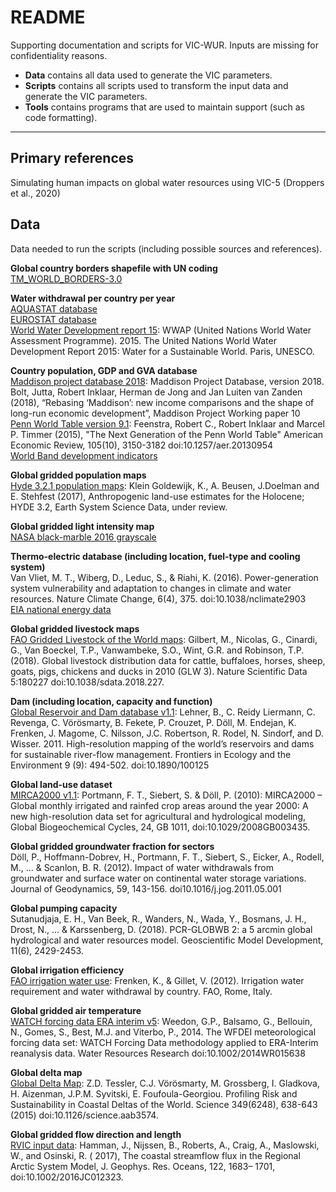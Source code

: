 # README
Supporting documentation and scripts for VIC-WUR. Inputs are missing for confidentiality reasons.

  * **Data** contains all data used to generate the VIC parameters.
  * **Scripts** contains all scripts used to transform the input data and generate the VIC parameters.
  * **Tools** contains programs that are used to maintain support (such as code formatting).

----

## Primary references
Simulating human impacts on global water resources using VIC-5 (Droppers et al., 2020)

## Data
Data needed to run the scripts (including possible sources and references).

**Global country borders shapefile with UN coding**  
[TM_WORLD_BORDERS-3.0](https://thematicmapping.org/downloads/world_borders.php)  

**Water withdrawal per country per year**  
[AQUASTAT database](http://www.fao.org/nr/water/aquastat/data/query/index.html?lang=en)  
[EUROSTAT database](https://ec.europa.eu/eurostat/data/database)  
[World Water Development report 15](http://www.unesco.org/new/en/natural-sciences/environment/water/wwap/wwdr/2015-water-for-a-sustainable-world/):
WWAP (United Nations World Water Assessment Programme). 2015. The United Nations World Water Development Report 2015: Water for a Sustainable World. Paris, UNESCO.

**Country population, GDP and GVA database**  
[Maddison project database 2018](https://www.rug.nl/ggdc/historicaldevelopment/maddison/releases/maddison-project-database-2018):
 Maddison Project Database, version 2018. Bolt, Jutta, Robert Inklaar, Herman de Jong and Jan Luiten van Zanden (2018), “Rebasing ‘Maddison’: new income comparisons and the shape of long-run economic development”, Maddison Project Working paper 10  
[Penn World Table version 9.1](https://www.rug.nl/ggdc/productivity/pwt/):
Feenstra, Robert C., Robert Inklaar and Marcel P. Timmer (2015), "The Next Generation of the Penn World Table" American Economic Review, 105(10), 3150-3182 doi:10.1257/aer.20130954  
[World Band development indicators](https://databank.worldbank.org/source/world-development-indicators)  

**Global gridded population maps**  
[Hyde 3.2.1 population maps](ftp://ftp.pbl.nl/../hyde/):
Klein Goldewijk, K., A. Beusen, J.Doelman and E. Stehfest (2017), Anthropogenic land-use estimates for the Holocene; HYDE 3.2, Earth System Science Data, under review.  

**Global gridded light intensity map**  
[NASA black-marble 2016 grayscale](https://earthobservatory.nasa.gov/features/NightLights/page3.php)  

**Thermo-electric database (including location, fuel-type and cooling system)**  
Van Vliet, M. T., Wiberg, D., Leduc, S., & Riahi, K. (2016). Power-generation system vulnerability and adaptation to changes in climate and water resources. Nature Climate Change, 6(4), 375. doi:10.1038/nclimate2903  
[EIA national energy data](https://www.eia.gov/)

**Global gridded livestock maps**  
[FAO Gridded Livestock of the World maps](http://www.fao.org/livestock-systems/en/):
Gilbert, M., Nicolas, G., Cinardi, G., Van Boeckel, T.P., Vanwambeke, S.O., Wint, G.R. and Robinson, T.P. (2018). Global livestock distribution data for cattle, buffaloes, horses, sheep, goats, pigs, chickens and ducks in 2010 (GLW 3). Nature Scientific Data 5:180227 doi:10.1038/sdata.2018.227.

**Dam (including location, capacity and function)**  
[Global Reservoir and Dam database v1.1](http://globaldamwatch.org/grand/):
Lehner, B., C. Reidy Liermann, C. Revenga, C. Vörösmarty, B. Fekete, P. Crouzet, P. Döll, M. Endejan, K. Frenken, J. Magome, C. Nilsson, J.C. Robertson, R. Rodel, N. Sindorf, and D. Wisser. 2011. High-resolution mapping of the world’s reservoirs and dams for sustainable river-flow management. Frontiers in Ecology and the Environment 9 (9): 494-502. doi:10.1890/100125

**Global land-use dataset**  
[MIRCA2000 v1.1](https://www.uni-frankfurt.de/45218031/data_download):
Portmann, F. T., Siebert, S. & Döll, P. (2010): MIRCA2000 – Global monthly irrigated and rainfed crop areas around the year 2000: A new high-resolution data set for agricultural and hydrological modeling, Global Biogeochemical Cycles, 24, GB 1011, doi:10.1029/2008GB003435.

**Global gridded groundwater fraction for sectors**  
Döll, P., Hoffmann-Dobrev, H., Portmann, F. T., Siebert, S., Eicker, A., Rodell, M., ... & Scanlon, B. R. (2012). Impact of water withdrawals from groundwater and surface water on continental water storage variations. Journal of Geodynamics, 59, 143-156. doi10.1016/j.jog.2011.05.001

**Global pumping capacity**  
Sutanudjaja, E. H., Van Beek, R., Wanders, N., Wada, Y., Bosmans, J. H., Drost, N., ... & Karssenberg, D. (2018). PCR-GLOBWB 2: a 5 arcmin global hydrological and water resources model. Geoscientific Model Development, 11(6), 2429-2453.

**Global irrigation efficiency**  
[FAO irrigation water use](http://www.fao.org/nr/water/aquastat/water_use_agr/index.stm):
Frenken, K., & Gillet, V. (2012). Irrigation water requirement and water withdrawal by country. FAO, Rome, Italy.

**Global gridded air temperature**  
[WATCH forcing data ERA interim v5](http://www.eu-watch.org/data_availability):
Weedon,  G.P.,  Balsamo,  G.,  Bellouin,  N.,  Gomes,  S.,  Best,  M.J.  and  Viterbo,  P.,  2014.  The  WFDEI meteorological  forcing  data  set:  WATCH  Forcing  Data  methodology  applied  to  ERA-Interim reanalysis data. Water Resources Research doi:10.1002/2014WR015638

**Global delta map**  
[Global Delta Map](http://www.globaldeltarisk.net/data.html):
Z.D. Tessler, C.J. Vörösmarty, M. Grossberg, I. Gladkova, H. Aizenman, J.P.M. Syvitski, E. Foufoula-Georgiou. Profiling Risk and Sustainability in Coastal Deltas of the World. Science 349(6248), 638-643 (2015) doi:10.1126/science.aab3574.

**Global gridded flow direction and length**  
[RVIC input data](https://rvic.readthedocs.io/en/latest/about/model-overview/):
Hamman, J., Nijssen, B., Roberts, A., Craig, A., Maslowski, W., and Osinski, R. ( 2017), The coastal streamflow flux in the Regional Arctic System Model, J. Geophys. Res. Oceans, 122, 1683– 1701, doi:10.1002/2016JC012323. 


